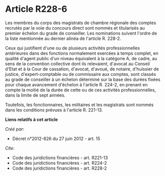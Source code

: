 # Article R228-6

Les membres du corps des magistrats de chambre régionale des comptes recrutés par la voie du concours direct sont nommés et
titularisés au premier échelon du grade de conseiller. Les nominations suivent l'ordre de la liste mentionnée au dernier
alinéa de l'article R. 228-2.

Ceux qui justifient d'une ou de plusieurs activités professionnelles antérieures dans des fonctions normalement exercées à
temps complet, en qualité d'agent public d'un niveau équivalent à la catégorie A, de cadre, au sens de la convention
collective dont ils relevaient, d'avocat au Conseil d'Etat et à la Cour de cassation, d'avocat, d'avoué, de notaire,
d'huissier de justice, d'expert-comptable ou de commissaire aux comptes, sont classés au grade de conseiller à un échelon
déterminé sur la base des durées fixées pour chaque avancement d'échelon à l'article R. 224-2, en prenant en compte la moitié
de la durée de cette ou de ces activités professionnelles, dans la limite de sept années.

Toutefois, les fonctionnaires, les militaires et les magistrats sont nommés dans les conditions prévues à l'article R.
221-13.

**Liens relatifs à cet article**

_Créé par_:

  - Décret n°2012-826 du 27 juin 2012 - art. 15

_Cite_:

  - Code des juridictions financières - art. R221-13
  - Code des juridictions financières - art. R224-2
  - Code des juridictions financières - art. R228-2
